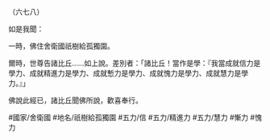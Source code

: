 （六七八）

如是我聞：

一時，佛住舍衛國祇樹給孤獨園。

爾時，世尊告諸比丘……如上說。差別者：「諸比丘！當作是學：『我當成就信力是學力、成就精進力是學力、成就慙力是學力、成就愧力是學力、成就慧力是學力。』」

佛說此經已，諸比丘聞佛所說，歡喜奉行。

#國家/舍衛國
#地名/祇樹給孤獨園
#五力/信
#五力/精進力
#五力/慧力
#慚力
#愧力

